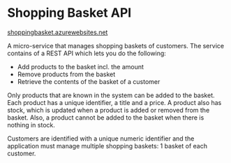 # Shopping Basket API

[shoppingbasket.azurewebsites.net](shoppingbasket.azurewebsites.net)

A micro-service that manages shopping baskets of customers. The service contains of a REST API which lets you do the following:

- Add products to the basket incl. the amount
- Remove products from the basket
- Retrieve the contents of the basket of a customer

Only products that are known in the system can be added to the basket. Each product has a unique identifier, a title and a price. A product also has stock, which is updated when a product is added or removed from the basket. Also, a product cannot be added to the basket when there is nothing in stock.

Customers are identified with a unique numeric identifier and the application must manage multiple shopping baskets: 1 basket of each customer.
